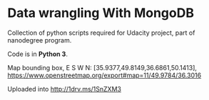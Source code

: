 Data wrangling With MongoDB
===============

Collection of python scripts required for Udacity project, part of nanodegree program.

Code is in **Python 3**.

Map bounding box, E S W N: 
[35.9377,49.8149,36.6861,50.1413], https://www.openstreetmap.org/export#map=11/49.9784/36.3016

Uploaded into http://1drv.ms/1SnZXM3
